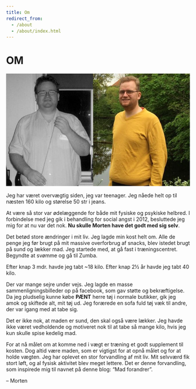 ```yaml
---
title: Om
redirect_from:
  - /about
  - /about/index.html
---
```


# OM

![Morten før og efter](/images/uploads/2014/07/10260033_10152220226442739_7861122917150526155_n-e1404327941428.jpg)

Jeg har været overvægtig siden, jeg var teenager. Jeg nåede helt op til næsten 160 kilo og størelse 50 str i jeans.

At være så stor var ødelæggende for både mit fysiske og psykiske helbred. I forbindelse med jeg gik i behandling for social angst i 2012, besluttede jeg mig for at nu var det nok. **Nu skulle Morten have det godt med sig selv**.

Det betød store ændringer i mit liv.
Jeg lagde min kost helt om. Alle de penge jeg før brugt på mit massive overforbrug af snacks, blev istedet brugt på sund og lækker mad. Jeg startede med, at gå fast i træningscentret. Begyndte at svømme og gå til Zumba.

Efter knap 3 mdr. havde jeg tabt ~18 kilo. Efter knap 2½ år havde jeg tabt 40 kilo.

Der var mange sejre under vejs. Jeg lagde en masse sammenligningsbilleder op på facebook, som gav støtte og bekræftigelse. Da jeg pludselig kunne købe **PÆNT** herre tøj i normale butikker, gik jeg amok og skiftede alt, mit tøj ud. Jeg forærede en sofa fuld tøj væk til andre, der var igang med at tabe sig.

Det er ikke nok, at maden er sund, den skal også være lækker. Jeg havde ikke været vedholdende og motiveret nok til at tabe så mange kilo, hvis jeg kun skulle spise kedelig mad.

For at nå målet om at komme ned i vægt er træning et godt supplement til kosten. Dog altid være maden, som er vigtigst for at opnå målet og for at holde vægten.
Jeg har oplevet en stor forvandling af mit liv. Mit selvværd fik stort løft, og al fysisk aktivitet blev meget lettere.
Det er denne forvandling, som inspirede mig til navnet på denne blog: &#8220;Mad forandrer&#8221;.

&#8211;
Morten